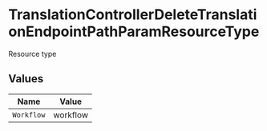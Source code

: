 # TranslationControllerDeleteTranslationEndpointPathParamResourceType

Resource type


## Values

| Name       | Value      |
| ---------- | ---------- |
| `Workflow` | workflow   |